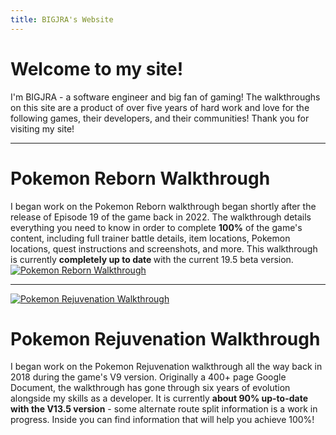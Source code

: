 ```yaml
---
title: BIGJRA's Website
---
```


# Welcome to my site! 

I'm BIGJRA - a software engineer and big fan of gaming! The walkthroughs on this site are a product of over five years of hard work and love for the following games, their developers, and their communities! Thank you for visiting my site!

<hr/>

<div class="portfolio-item-container">
  <div class="portfolio-item-desc">
    <h1>Pokemon Reborn Walkthrough</h1>
    I began work on the Pokemon Reborn walkthrough began shortly after the release of Episode 19 of the game back in 2022. The walkthrough details everything you need to know in order to complete <strong>100%</strong> of the game's content, including full trainer battle details, item locations, Pokemon locations, quest instructions and screenshots, and more. This walkthrough is currently <strong> completely up to date </strong> with the current 19.5 beta version.
  </div>
  <div class="portfolio-item-link">
    <a class="portfolio-item-image" href="/reborn">
      <img alt="Pokemon Reborn Walkthrough" src="/assets/images/reborn_title.jpg" />
    </a>
  </div>
</div>

<hr/>

<div class="portfolio-item-container">
  <div class="portfolio-item-link">
    <a class="portfolio-item-image" href="/rejuvenation">
      <img alt="Pokemon Rejuvenation Walkthrough" src="/assets/images/rejuv_title.jpg" />
    </a>
  </div>
  <div class="portfolio-item-desc">
    <h1>Pokemon Rejuvenation Walkthrough</h1>
    I began work on the Pokemon Rejuvenation walkthrough all the way back in 2018 during the game's V9 version. Originally a 400+ page Google Document, the walkthrough has gone through six years of evolution alongside my skills as a developer. It is currently <strong>about 90% up-to-date with the V13.5 version</strong> - some alternate route split information is a work in progress. Inside you can find information that will help you achieve 100%!
  </div>
</div>
